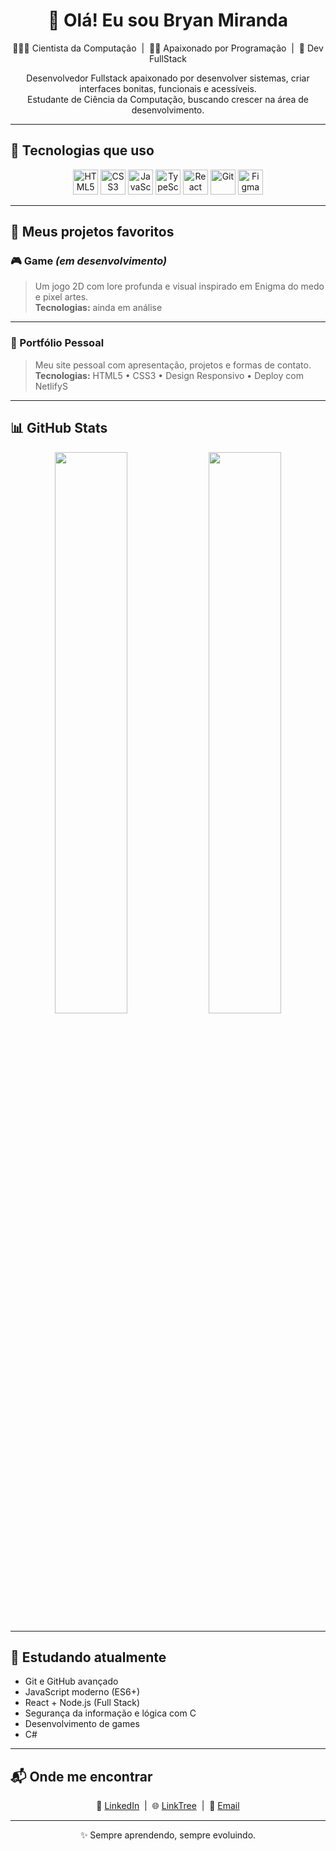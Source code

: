 <h1 align="center">👋 Olá! Eu sou Bryan Miranda</h1>

<p align="center">
  👨🏻‍💻 Cientista da Computação &nbsp;|&nbsp; 🧗🏼 Apaixonado por Programação &nbsp;|&nbsp; 👾 Dev FullStack
</p>

<p align="center">
  Desenvolvedor Fullstack apaixonado por desenvolver sistemas, criar interfaces bonitas, funcionais e acessíveis. <br/>
  Estudante de Ciência da Computação, buscando crescer na área de desenvolvimento.
</p>

---

## 🚀 Tecnologias que uso

<p align="center">
  <img src="https://cdn.jsdelivr.net/gh/devicons/devicon/icons/html5/html5-original.svg" width="40" alt="HTML5" />
  <img src="https://cdn.jsdelivr.net/gh/devicons/devicon/icons/css3/css3-original.svg" width="40" alt="CSS3" />
  <img src="https://cdn.jsdelivr.net/gh/devicons/devicon/icons/javascript/javascript-original.svg" width="40" alt="JavaScript" />
  <img src="https://cdn.jsdelivr.net/gh/devicons/devicon/icons/typescript/typescript-original.svg" width="40" alt="TypeScript" />
  <img src="https://cdn.jsdelivr.net/gh/devicons/devicon/icons/react/react-original.svg" width="40" alt="React" />
  <img src="https://cdn.jsdelivr.net/gh/devicons/devicon/icons/git/git-original.svg" width="40" alt="Git" />
  <img src="https://cdn.jsdelivr.net/gh/devicons/devicon/icons/figma/figma-original.svg" width="40" alt="Figma" />
</p>

---

## 📂 Meus projetos favoritos

### 🎮 Game *(em desenvolvimento)*  
> Um jogo 2D com lore profunda e visual inspirado em Enigma do medo e pixel artes.  
> **Tecnologias:** ainda em análise

---

### 🎨 Portfólio Pessoal  
> Meu site pessoal com apresentação, projetos e formas de contato.
> **Tecnologias:** HTML5 • CSS3 • Design Responsivo • Deploy com NetlifyS 

---


## 📊 GitHub Stats

<p align="center">
  <img src="https://github-readme-stats.vercel.app/api?username=Bryanmdev&show_icons=true&theme=algolia" width="48%" />
  <img src="https://github-readme-streak-stats.herokuapp.com/?user=Bryanmdev&theme=algolia" width="48%" />
</p>

---

## 📘 Estudando atualmente
- Git e GitHub avançado
- JavaScript moderno (ES6+)
- React + Node.js (Full Stack)
- Segurança da informação e lógica com C
- Desenvolvimento de games
- C#

---

## 📬 Onde me encontrar

<p align="center">
  💼 <a href="https://www.linkedin.com/in/bryan-miraanda/" target="_blank">LinkedIn</a> &nbsp;|&nbsp;
  🌐 <a href="https://bryanlinkthree.netlify.app/" target="_blank">LinkTree</a> &nbsp;|&nbsp;
  📧 <a href="mailto:bryanmiranda.dev@gmail.com">Email</a>
</p>

---

<p align="center">
  ✨ Sempre aprendendo, sempre evoluindo.
</p>
